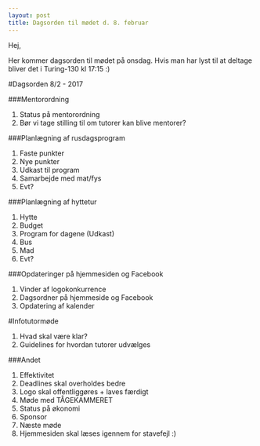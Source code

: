 ```yaml
---
layout: post
title: Dagsorden til mødet d. 8. februar
---
```


Hej, 

Her kommer dagsorden til mødet på onsdag. Hvis man har lyst til at deltage bliver det i Turing-130 kl 17:15 :) 

#Dagsorden 8/2 - 2017

###Mentorordning
1. Status på mentorordning
2. Bør vi tage stilling til om tutorer kan blive mentorer?


###Planlægning  af rusdagsprogram
1. Faste punkter 
2. Nye punkter
3. Udkast til program
4. Samarbejde med mat/fys
5. Evt? 

###Planlægning af hyttetur
1. Hytte 
2. Budget 
3. Program for dagene (Udkast) 
4. Bus 
5. Mad 
6. Evt? 

###Opdateringer på hjemmesiden og Facebook
1. Vinder af logokonkurrence 
2. Dagsordner på hjemmeside og Facebook 
3. Opdatering af kalender

#Infotutormøde
1. Hvad skal være klar? 
2. Guidelines for hvordan tutorer udvælges

###Andet
1. Effektivitet 
2. Deadlines skal overholdes bedre 
3. Logo skal offentliggøres + laves færdigt 
4. Møde med TÅGEKAMMERET
5. Status på økonomi
6. Sponsor 
7. Næste møde
8. Hjemmesiden skal læses igennem for stavefejl :) 

